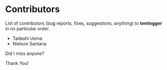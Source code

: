 # Contributors

List of contributors (bug reports, fixes, suggestions, anything) to **temlogger** in no particular order.

* Tadashi Uema
* Nielson Santana

Did I miss anyone?

Thank You!
